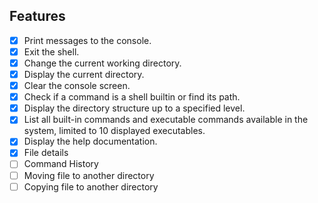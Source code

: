 ## Features

- [x] Print messages to the console.
- [x] Exit the shell.
- [x] Change the current working directory.
- [x] Display the current directory.
- [x] Clear the console screen.
- [x] Check if a command is a shell builtin or find its path.
- [x] Display the directory structure up to a specified level.
- [x] List all built-in commands and executable commands available in the system, limited to 10 displayed executables.
- [x] Display the help documentation.
- [x] File details 
- [ ] Command History 
- [ ] Moving file to another directory
- [ ] Copying file to another directory
